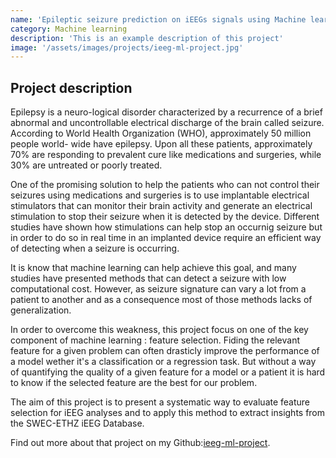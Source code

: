 ```yaml
---
name: 'Epileptic seizure prediction on iEEGs signals using Machine learning'
category: Machine learning
description: 'This is an example description of this project'
image: '/assets/images/projects/ieeg-ml-project.jpg'
---
```


## Project description

Epilepsy is a neuro-logical disorder characterized by a recurrence of a brief abnormal and uncontrollable electrical discharge of the brain called seizure. According to World Health Organization (WHO), approximately 50 million people world- wide have epilepsy. Upon all these patients, approximately 70% are responding to prevalent cure like medications and surgeries, while 30% are untreated or poorly treated.

One of the promising solution to help the patients who can not control their seizures using medications and surgeries is to use implantable electrical stimulators that can monitor their brain activity and generate an electrical stimulation to stop their seizure when it is detected by the device. Different studies have shown how stimulations can help stop an occurnig seizure but in order to do so in real time in an implanted device require an efficient way of detecting when a seizure is occurring.

It is know that machine learning can help achieve this goal, and many studies have presented methods that can detect a seizure with low computational cost. However, as seizure signature can vary a lot from a patient to another and as a consequence most of those methods lacks of generalization.

In order to overcome this weakness, this project focus on one of the key component of machine learning : feature selection. Fiding the relevant feature for a given problem can often drasticly improve the performance of a model wether it's a classification or a regression task. But without a way of quantifying the quality of a given feature for a model or a patient it is hard to know if the selected feature are the best for our problem.

The aim of this project is to present a systematic way to evaluate feature selection for iEEG analyses and to apply this method to extract insights from the SWEC-ETHZ iEEG Database.


Find out more about that project on my Github:[ieeg-ml-project](https://github.com/sinitame/ieeg-ml-project).
